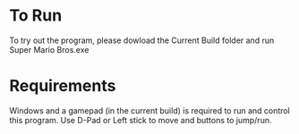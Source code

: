 # To Run
To try out the program, please dowload the Current Build folder and run Super Mario Bros.exe
# Requirements
Windows and a gamepad (in the current build) is required to run and control this program.
Use D-Pad or Left stick to move and buttons to jump/run.
